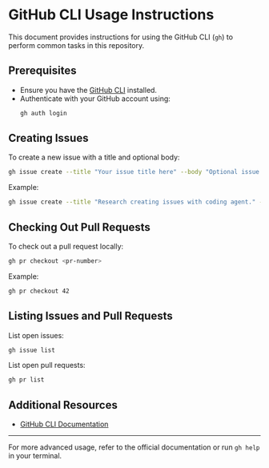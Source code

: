 # GitHub CLI Usage Instructions

This document provides instructions for using the GitHub CLI (`gh`) to perform common tasks in this repository.

## Prerequisites
- Ensure you have the [GitHub CLI](https://cli.github.com/) installed.
- Authenticate with your GitHub account using:
  ```bash
  gh auth login
  ```

## Creating Issues
To create a new issue with a title and optional body:
```bash
gh issue create --title "Your issue title here" --body "Optional issue description."
```
Example:
```bash
gh issue create --title "Research creating issues with coding agent." --body "Investigate how to automate issue creation using the GitHub CLI."
```

## Checking Out Pull Requests
To check out a pull request locally:
```bash
gh pr checkout <pr-number>
```
Example:
```bash
gh pr checkout 42
```

## Listing Issues and Pull Requests
List open issues:
```bash
gh issue list
```
List open pull requests:
```bash
gh pr list
```

## Additional Resources
- [GitHub CLI Documentation](https://cli.github.com/manual/)

---
For more advanced usage, refer to the official documentation or run `gh help` in your terminal.
